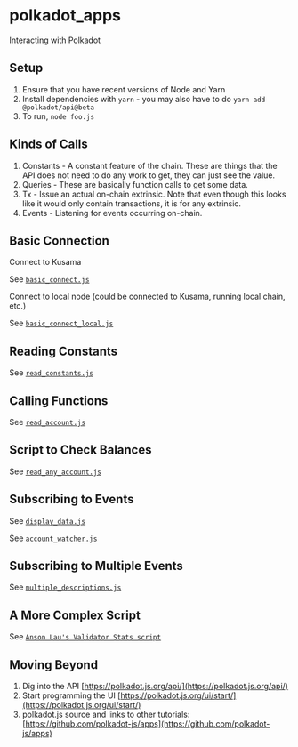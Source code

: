 # polkadot_apps
Interacting with Polkadot

## Setup

1. Ensure that you have recent versions of Node and Yarn
2. Install dependencies with `yarn` - you may also have to do `yarn add @polkadot/api@beta`
3. To run, `node foo.js`

## Kinds of Calls

1. Constants - A constant feature of the chain.  These are things that the API does not need to do any work to get, they can just see the value.
2. Queries - These are basically function calls to get some data.
3. Tx - Issue an actual on-chain extrinsic.  Note that even though this looks like it would only contain transactions, it is for any extrinsic.
4. Events - Listening for events occurring on-chain.

## Basic Connection

Connect to Kusama

See [`basic_connect.js`](basic_connect.js)

Connect to local node (could be connected to Kusama, running local chain, etc.)

See [`basic_connect_local.js`](basic_connect_local.js)

## Reading Constants

See [`read_constants.js`](read_constants.js)

## Calling Functions

See [`read_account.js`](call_functions.js)

## Script to Check Balances

See [`read_any_account.js`](read_any_account.js)

## Subscribing to Events

See [`display_data.js`](display_data.js)

See [`account_watcher.js`](account_watcher.js)

## Subscribing to Multiple Events

See [`multiple_descriptions.js`](multiple_descriptions.js)

## A More Complex Script

See [`Anson Lau's Validator Stats script`](https://github.com/ansonla3/kusama-validator-stats)

## Moving Beyond

1. Dig into the API [https://polkadot.js.org/api/](https://polkadot.js.org/api/)
1. Start programming the UI [https://polkadot.js.org/ui/start/](https://polkadot.js.org/ui/start/)
1. polkadot.js source and links to other tutorials: [https://github.com/polkadot-js/apps](https://github.com/polkadot-js/apps)
